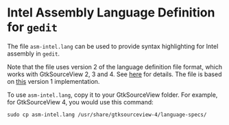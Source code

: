 # Intel Assembly Language Definition for `gedit`

The file `asm-intel.lang` can be used to provide syntax highlighting for Intel assembly in `gedit`.

Note that the file uses version 2 of the language definition file format, which works with GtkSourceView 2, 3 and 4. See [here](https://developer.gnome.org/gtksourceview/stable/lang-tutorial.html) for details. The file is based on [this](https://wiki.gnome.org/Projects/GtkSourceView/LanguageDefinitions?action=AttachFile&do=view&target=asm-intel.lang) version 1 implementation.

To use `asm-intel.lang`, copy it to your GtkSourceView folder. For example, for GtkSourceView 4, you would use this command:
```
sudo cp asm-intel.lang /usr/share/gtksourceview-4/language-specs/
```
